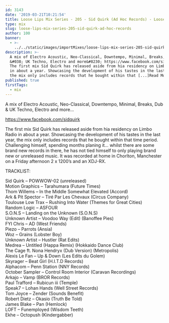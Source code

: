 ```yaml
---
id: 3143
date: '2019-03-21T10:21:54'
title: Loose Lips Mix Series - 205 - Sid Quirk (Ad Hoc Records) - Loose Lips
type: mix
slug: loose-lips-mix-series-205-sid-quirk-ad-hoc-records
author: 100
banner:
  - >-
    ../../static/images/importMixes/loose-lips-mix-series-205-sid-quirk-ad-hoc-records/image3143.jpeg
description: >-
  A mix of Electro Acoustic, Neo-Classical, Downtempo, Minimal, Breaks, Dub
  &#038; UK Techno, Electro and more&#8230; https://www.facebook.com/sidquirk
  The first mix Sid Quirk has released aside from hia residency on Limbo Radio
  in about a year. Showcasing the development of his tastes in the last year,
  the mix only includes records that he bought within that [...]Read More...
published: true
firstTags:
  - mix
---
```

A mix of Electro Acoustic, Neo-Classical, Downtempo, Minimal, Breaks, Dub & UK Techno, Electro and more…

https://www.facebook.com/sidquirk

The first mix Sid Quirk has released aside from hia residency on Limbo Radio in about a year. Showcasing the development of his tastes in the last year, the mix only includes records that he bought within that time period. Challenging himself, spending months planing it… whilst there are some brand new records in there, he has not tied himself to only playing brand new or unreleased music. It was recorded at home in Chorlton, Manchester on a Friday afternoon 2 x 1200’s and an XDJ-RX.

TRACKLIST:

Sid Quirk – POWWOW-02 (unreleased)  
Motion Graphics – Tarahumara (Future Times)  
Thom Willems – In the Middle Somewhat Elevated (Accord)  
Ark & Pit Spector – Tiré Par Les Chevaux (Circus Company)  
Toulouse Low Trax – Rushing Into Water (Themes for Great Cities)  
Random Logic – ASFOUR  
S.O.N.S – Landing on the Unknown (S.O.N.S)  
Unknown Artist – Voodoo Way (Edit) (Banoffee Pies)  
FYI Chris – AD (West Friends)  
Piezo – Parrots (Ansia)  
Woz – Grains (Lobster Boy)  
Unknown Artist – Hustler (Rat Edits)  
Medrea – Untitled (Happa Remix) (Hokkaido Dance Club)  
The Cage ft. Nona Hendryx (Dub Version) (Metropolis)  
Alexis Le Fan – Up & Down (Les Edits du Golem)  
Skyrager – Beat Girl (H.I.T.D Records)  
Alphacom – Penn Station (NNY Records)  
October Sampler – Control Room Interior (Caravan Recordings)  
Arkajo – Vamp (BROR Records)  
Paul Trafford – Rubicun iii (Temple)  
Speak7 – Lohan Hands (Well Street Records)  
Tom Joyce – Zender (Sounds Benefit)  
Robert Dietz – Okasio (Truth Be Told)  
James Blake – Pan (Hemlock)  
LOFT – Funemployed (Wisdom Teeth)  
Ekhe – Octopush (Kindergabber)